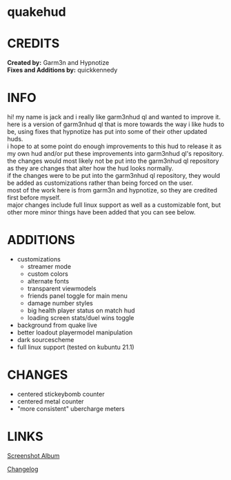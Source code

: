 # quakehud

<a>CREDITS</a>
====
**Created by:** Garm3n and Hypnotize<br>
**Fixes and Additions by:** quickkennedy

<a>INFO</a>
====
hi! my name is jack and i really like garm3nhud ql and wanted to improve it.<br>
here is a version of garm3nhud ql that is more towards the way i like huds to be, using fixes that hypnotize has put into some of their other updated huds.<br>
i hope to at some point do enough improvements to this hud to release it as my own hud and/or put these improvements into garm3nhud ql's repository.<br>
the changes would most likely not be put into the garm3nhud ql repository as they are changes that alter how the hud looks normally.<br>
if the changes were to be put into the garm3nhud ql repository, they would be added as customizations rather than being forced on the user.<br>
most of the work here is from garm3n and hypnotize, so they are credited first before myself.<br>
major changes include full linux support as well as a customizable font, but other more minor things have been added that you can see below.<br>


<a>ADDITIONS</a>
====
- customizations
	- streamer mode
	- custom colors
	- alternate fonts
	- transparent viewmodels
	- friends panel toggle for main menu
	- damage number styles
	- big health player status on match hud
	- loading screen stats/duel wins toggle
- background from quake live
- better loadout playermodel manipulation
- dark sourcescheme
- full linux support (tested on kubuntu 21.1)

<a>CHANGES</a>
====
- centered stickeybomb counter
- centered metal counter
- "more consistent" ubercharge meters

<a>LINKS</a>
====

[Screenshot Album](https://imgur.com/a/NuVAM)

[Changelog](https://github.com/quickkennedy/quakehud/commits/master)
